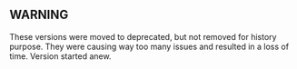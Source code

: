 ## WARNING

These versions were moved to deprecated, but not removed for history purpose.
They were causing way too many issues and resulted in a loss of time.
Version started anew.